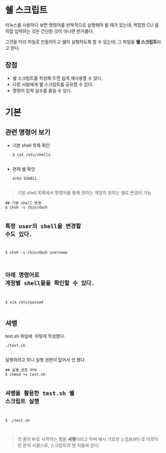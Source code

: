 <h1 id="쉘-스크립트">쉘 스크립트</h1>
<p>리눅스를 사용하다 보면 명령어를 반복적으로 실행해야 될 때가 있는데, 복잡한 CLI 를 직접 입력하는 것은 간단한 것이 아니면 번거롭다.</p>
<p>그것을 미리 파일로 만들어두고 쉘이 실행하도록 할 수 있는데, 그 파일을 <strong>쉘 스크립트</strong>라고 한다.</p>
<h2 id="장점">장점</h2>
<ul>
<li>쉘 스크립트를 작성해 두면 쉽게 재사용할 수 있다.</li>
<li>다른 사람에게 쉘 스크립트를 공유할 수 있다.</li>
<li>명령어 입력 실수를 줄일 수 있다.</li>
</ul>
<h1 id="기본">기본</h1>
<h2 id="관련-명령어-보기">관련 명령어 보기</h2>
<ul>
<li><p>기본 shell 목록 확인</p>
<pre><code class="language-shell">$ cat /etc/shells</code></pre>
<p><img alt="" src="https://velog.velcdn.com/images/jojehuni_9759/post/43d02da1-7a18-4d8f-86a7-35da4273ef30/image.png" /></p>
</li>
<li><p>현재 쉘 확인</p>
<pre><code class="language-shell">echo $SHELL</code></pre>
<p><img alt="" src="https://velog.velcdn.com/images/jojehuni_9759/post/ec0f0ff9-ffc7-4cf9-ae11-4f24a8c792b6/image.png" /></p>
</li>
</ul>
<blockquote>
<p>기본 shell 목록에서 명령어를 통해 원하는 계정의 원하는 쉘로 변경이 가능</p>
</blockquote>
<pre><code class="language-shell">## 기본 shell 변경
$ chsh -s /bin/dash 

## 특정 user의 shell을 변경할 수도 있다.
$ chsh -s /bin/dash username

## 아래 명령어로 계정별 shell들을 확인할 수 있다.
$ vim /etc/passwd</code></pre>
<h2 id="셔뱅">셔뱅</h2>
<p>test.sh 파일에
<img alt="" src="https://velog.velcdn.com/images/jojehuni_9759/post/6437b719-1e60-460e-9707-7fe109700166/image.png" />
이렇게 작성했다.</p>
<pre><code class="language-shell">./test.sh</code></pre>
<p><img alt="" src="https://velog.velcdn.com/images/jojehuni_9759/post/1186cc62-18f6-4625-baf5-37d869e66736/image.png" /></p>
<p>실행하려고 하니 실행 권한이 없어서 안 됐다.</p>
<pre><code class="language-shell">## 실행 권한 부여
$ chmod +x test.sh

## 셔뱅을 활용한 test.sh 쉘 스크립트 실행
$ ./test.sh</code></pre>
<p><img alt="" src="https://velog.velcdn.com/images/jojehuni_9759/post/ca3635ae-e6eb-4a4c-8342-bb092b87560f/image.png" /></p>
<blockquote>
<p>첫 줄의 #!로 시작하는 행을 <strong>셔뱅</strong>이라고 하며 해시 기호와 느낌표(#!) 로 이루어진 문자 시퀀스로, 스크립트의 맨 처음에 온다.</p>
</blockquote>